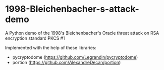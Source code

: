 # 1998-Bleichenbacher-s-attack-demo
A Python demo of the 1998's Bleichenbacher's Oracle threat attack on RSA encryption standard PKCS #1

Implemented with the help of these libraries:
- pycryptodome (https://github.com/Legrandin/pycryptodome)
- portion (https://github.com/AlexandreDecan/portion)
